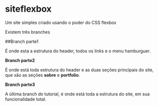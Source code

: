# siteflexbox
Um site simples criado usando o poder do CSS flexbox

Existem três branches 

##Branch parte1

É onde esta a estrutura do header, todos os links e o menu hamburguer.

**Branch parte2**

É onde está toda estrutura do header e as duas seções principais do site, que são as seções **sobre** e **portfolio**. 

**Branch parte3**

A última branch do tutorial, é onde está toda a estrutura do site, em sua funcionalidade total.

